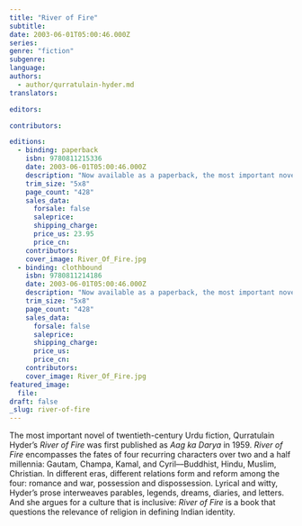 ```yaml
---
title: "River of Fire"
subtitle:
date: 2003-06-01T05:00:46.000Z
series:
genre: "fiction"
subgenre:
language:
authors:
  - author/qurratulain-hyder.md
translators:

editors:

contributors:

editions:
  - binding: paperback
    isbn: 9780811215336
    date: 2003-06-01T05:00:46.000Z
    description: "Now available as a paperback, the most important novel of twentieth-century Urdu fiction. "
    trim_size: "5x8"
    page_count: "428"
    sales_data:
      forsale: false
      saleprice:
      shipping_charge:
      price_us: 23.95
      price_cn:
    contributors:
    cover_image: River_Of_Fire.jpg
  - binding: clothbound
    isbn: 9780811214186
    date: 2003-06-01T05:00:46.000Z
    description: "Now available as a paperback, the most important novel of twentieth-century Urdu fiction. "
    trim_size: "5x8"
    page_count: "428"
    sales_data:
      forsale: false
      saleprice:
      shipping_charge:
      price_us:
      price_cn:
    contributors:
    cover_image: River_Of_Fire.jpg
featured_image:
  file:
draft: false
_slug: river-of-fire
---
```


The most important novel of twentieth-century Urdu fiction, Qurratulain Hyder’s _River of Fire_ was first published as _Aag ka Darya_ in 1959. _River of Fire_ encompasses the fates of four recurring characters over two and a half millennia: Gautam, Champa, Kamal, and Cyril––Buddhist, Hindu, Muslim, Christian. In different eras, different relations form and reform among the four: romance and war, possession and dispossession. Lyrical and witty, Hyder’s prose interweaves parables, legends, dreams, diaries, and letters. And she argues for a culture that is inclusive: _River of Fire_ is a book that questions the relevance of religion in defining Indian identity.

